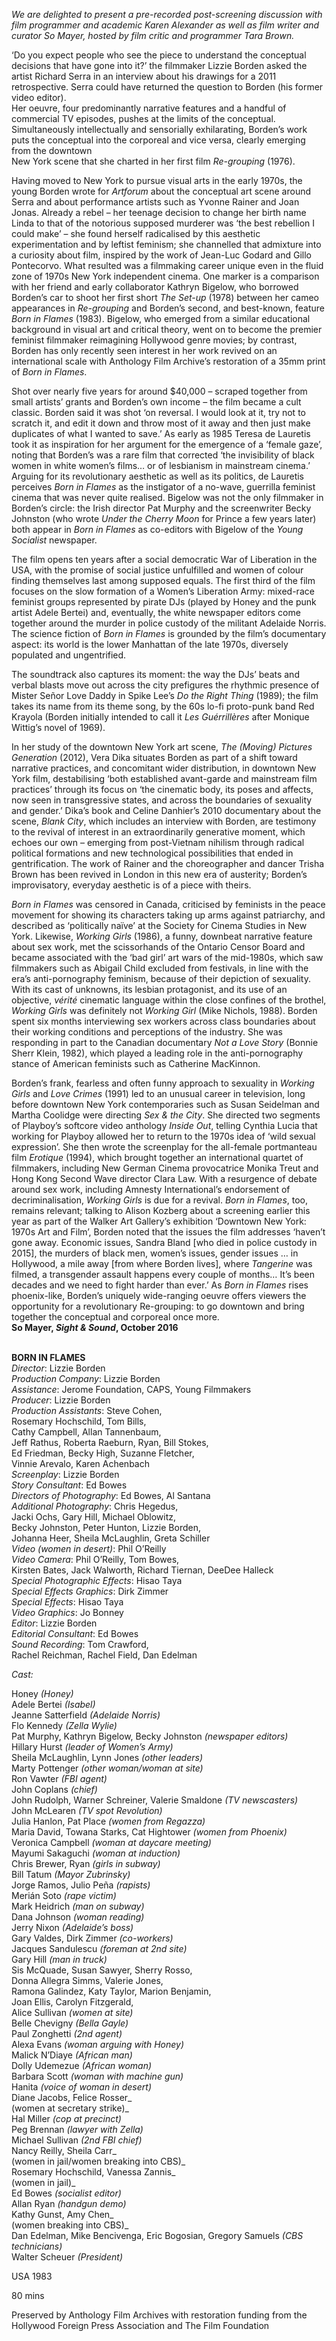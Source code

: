 

_We are delighted to present a pre-recorded post-screening discussion with film programmer and academic Karen Alexander as well as film writer and curator So Mayer, hosted by film critic and programmer Tara Brown._

‘Do you expect people who see the piece to understand the conceptual decisions that have gone into it?’ the filmmaker Lizzie Borden asked the artist Richard Serra in an interview about his drawings for a 2011 retrospective. Serra could have returned the question to Borden (his former video editor).  
Her oeuvre, four predominantly narrative features and a handful of commercial TV episodes, pushes at the limits of the conceptual. Simultaneously intellectually and sensorially exhilarating, Borden’s work puts the conceptual into the corporeal and vice versa, clearly emerging from the downtown  
New York scene that she charted in her first film _Re-grouping_ (1976).

Having moved to New York to pursue visual arts in the early 1970s, the young Borden wrote for _Artforum_ about the conceptual art scene around Serra and about performance artists such as Yvonne Rainer and Joan Jonas. Already a rebel – her teenage decision to change her birth name Linda to that of the notorious supposed murderer was ‘the best rebellion I could make’ – she found herself radicalised by this aesthetic experimentation and by leftist feminism; she channelled that admixture into a curiosity about film, inspired by the work of Jean-Luc Godard and Gillo Pontecorvo. What resulted was a filmmaking career unique even in the fluid zone of 1970s New York independent cinema. One marker is a comparison with her friend and early collaborator Kathryn Bigelow, who borrowed Borden’s car to shoot her first short _The Set-up_ (1978) between her cameo appearances in _Re-grouping_ and Borden’s second, and best-known, feature _Born in Flames_ (1983). Bigelow, who emerged from a similar educational background in visual art and critical theory, went on to become the premier feminist filmmaker reimagining Hollywood genre movies; by contrast, Borden has only recently seen interest in her work revived on an international scale with Anthology Film Archive’s restoration of a 35mm print of _Born in Flames_.

Shot over nearly five years for around $40,000 – scraped together from small artists’ grants and Borden’s own income – the film became a cult classic. Borden said it was shot ‘on reversal. I would look at it, try not to scratch it, and edit it down and throw most of it away and then just make duplicates of what I wanted to save.’ As early as 1985 Teresa de Lauretis took it as inspiration for her argument for the emergence of a ‘female gaze’, noting that Borden’s was a rare film that corrected ‘the invisibility of black women in white women’s films… or of lesbianism in mainstream cinema.’ Arguing for its revolutionary aesthetic as well as its politics, de Lauretis perceives _Born in Flames_ as the instigator of a no-wave, guerrilla feminist cinema that was never quite realised. Bigelow was not the only filmmaker in Borden’s circle: the Irish director Pat Murphy and the screenwriter Becky Johnston (who wrote _Under the Cherry_ _Moon_ for Prince a few years later) both appear in _Born in Flames_ as co-editors with Bigelow of the _Young Socialist_ newspaper.

The film opens ten years after a social democratic War of Liberation in the USA, with the promise of social justice unfulfilled and women of colour finding themselves last among supposed equals. The first third of the film focuses on the slow formation of a Women’s Liberation Army: mixed-race feminist groups represented by pirate DJs (played by Honey and the punk artist Adele Bertei) and, eventually, the white newspaper editors come together around the murder in police custody of the militant Adelaide Norris. The science fiction of _Born in Flames_ is grounded by the film’s documentary aspect: its world is the lower Manhattan of the late 1970s, diversely populated and ungentrified.

The soundtrack also captures its moment: the way the DJs’ beats and verbal blasts move out across the city prefigures the rhythmic presence of Mister Señor Love Daddy in Spike Lee’s _Do the Right Thing_ (1989); the film takes its name from its theme song, by the 60s lo-fi proto-punk band Red Krayola (Borden initially intended to call it _Les Guérrillères_ after Monique Wittig’s novel of 1969).

In her study of the downtown New York art scene, _The (Moving) Pictures Generation_ (2012), Vera Dika situates Borden as part of a shift toward narrative practices, and concomitant wider distribution, in downtown New York film, destabilising ‘both established avant-garde and mainstream film practices’ through its focus on ‘the cinematic body, its poses and affects, now seen in transgressive states, and across the boundaries of sexuality and gender.’ Dika’s book and Celine Danhier’s 2010 documentary about the scene, _Blank_ _City_, which includes an interview with Borden, are testimony to the revival of interest in an extraordinarily generative moment, which echoes our own – emerging from post-Vietnam nihilism through radical political formations and new technological possibilities that ended in gentrification. The work of Rainer and the choreographer and dancer Trisha Brown has been revived in London in this new era of austerity; Borden’s improvisatory, everyday aesthetic is of a piece with theirs.

_Born in Flames_ was censored in Canada, criticised by feminists in the peace movement for showing its characters taking up arms against patriarchy, and described as ‘politically naïve’ at the Society for Cinema Studies in New York. Likewise, _Working Girls_ (1986), a funny, downbeat narrative feature about sex work, met the scissorhands of the Ontario Censor Board and became associated with the ‘bad girl’ art wars of the mid-1980s, which saw filmmakers such as Abigail Child excluded from festivals, in line with the era’s anti-pornography feminism, because of their depiction of sexuality. With its cast of unknowns, its lesbian protagonist, and its use of an objective, _vérité_ cinematic language within the close confines of the brothel, _Working_ _Girls_ was definitely not _Working Girl_ (Mike Nichols, 1988). Borden spent six months interviewing sex workers across class boundaries about their working conditions and perceptions of the industry. She was responding in part to the Canadian documentary _Not a Love Story_ (Bonnie Sherr Klein, 1982), which played a leading role in the anti-pornography stance of American feminists such as Catherine MacKinnon.

Borden’s frank, fearless and often funny approach to sexuality in _Working Girls_ and _Love Crimes_ (1991) led to an unusual career in television, long before downtown New York contemporaries such as Susan Seidelman and Martha Coolidge were directing _Sex & the City_. She directed two segments of Playboy’s softcore video anthology _Inside Out_, telling Cynthia Lucia that working for Playboy allowed her to return to the 1970s idea of ‘wild sexual expression’. She then wrote the screenplay for the all-female portmanteau film _Erotique_ (1994), which brought together an international quartet of filmmakers, including New German Cinema provocatrice Monika Treut and Hong Kong Second Wave director Clara Law. With a resurgence of debate around sex work, including Amnesty International’s endorsement of decriminalisation, _Working_ _Girls_ is due for a revival. _Born in Flames_, too, remains relevant; talking to Alison Kozberg about a screening earlier this year as part of the Walker Art Gallery’s exhibition ‘Downtown New York: 1970s Art and Film’, Borden noted that the issues the film addresses ‘haven’t gone away. Economic issues, Sandra Bland [who died in police custody in 2015], the murders of black men, women’s issues, gender issues … in Hollywood, a mile away [from where Borden lives], where _Tangerine_ was filmed, a transgender assault happens every couple of months… It’s been decades and we need to fight harder than ever.’ As _Born in Flames_ rises phoenix-like, Borden’s uniquely wide-ranging oeuvre offers viewers the opportunity for a revolutionary Re-grouping: to go downtown and bring together the conceptual and corporeal once more.  
**So Mayer, _Sight & Sound_, October 2016**
<br><br>


**BORN IN FLAMES**  
_Director_: Lizzie Borden  
_Production Company_: Lizzie Borden  
_Assistance_: Jerome Foundation, CAPS,  Young Filmmakers  
_Producer_: Lizzie Borden  
_Production Assistants_: Steve Cohen,  
Rosemary Hochschild, Tom Bills,  
Cathy Campbell, Allan Tannenbaum,  
Jeff Rathus, Roberta Raeburn, Ryan, Bill Stokes,  
Ed Friedman, Becky High, Suzanne Fletcher,  
Vinnie Arevalo, Karen Achenbach  
_Screenplay_: Lizzie Borden  
_Story Consultant_: Ed Bowes  
_Directors of Photography_: Ed Bowes, Al Santana  
_Additional Photography_: Chris Hegedus,  
Jacki Ochs, Gary Hill, Michael Oblowitz,  
Becky Johnston, Peter Hunton, Lizzie Borden,  
Johanna Heer, Sheila McLaughlin, Greta Schiller  
_Video (women in desert)_: Phil O’Reilly  
_Video Camera_: Phil O’Reilly, Tom Bowes,  
Kirsten Bates, Jack Walworth, Richard Tiernan, DeeDee Halleck  
_Special Photographic Effects_: Hisao Taya  
_Special Effects Graphics_: Dirk Zimmer  
_Special Effects_: Hisao Taya  
_Video Graphics_: Jo Bonney  
_Editor_: Lizzie Borden  
_Editorial Consultant_: Ed Bowes  
_Sound Recording_: Tom Crawford,  
Rachel Reichman, Rachel Field, Dan Edelman

_Cast:_

Honey _(Honey)_  
Adele Bertei _(Isabel)_  
Jeanne Satterfield _(Adelaide Norris)_  
Flo Kennedy _(Zella Wylie)_  
Pat Murphy, Kathryn Bigelow, Becky Johnston _(newspaper editors)_  
Hillary Hurst _(leader of Women’s Army)_  
Sheila McLaughlin, Lynn Jones _(other leaders)_  
Marty Pottenger _(other woman/woman at site)_  
Ron Vawter _(FBI agent)_  
John Coplans _(chief)_  
John Rudolph, Warner Schreiner, Valerie Smaldone _(TV newscasters)_  
John McLearen _(TV spot Revolution)_  
Julia Hanlon, Pat Place _(women from Regazza)_  
Maria David, Towana Starks, Cat Hightower _(women from Phoenix)_  
Veronica Campbell _(woman at daycare meeting)_  
Mayumi Sakaguchi _(woman at induction)_  
Chris Brewer, Ryan _(girls in subway)_  
Bill Tatum _(Mayor Zubrinsky)_  
Jorge Ramos, Julio Peña _(rapists)_  
Merián Soto _(rape victim)_  
Mark Heidrich _(man on subway)_  
Dana Johnson _(woman reading)_  
Jerry Nixon _(Adelaide’s boss)_  
Gary Valdes, Dirk Zimmer _(co-workers)_  
Jacques Sandulescu _(foreman at 2nd site)_  
Gary Hill _(man in truck)_  
Sis McQuade, Susan Sawyer, Sherry Rosso,  
Donna Allegra Simms, Valerie Jones,  
Ramona Galindez, Katy Taylor, Marion Benjamin,  
Joan Ellis, Carolyn Fitzgerald,  
Alice Sullivan _(women at site)_  
Belle Chevigny _(Bella Gayle)_  
Paul Zonghetti _(2nd agent)_  
Alexa Evans _(woman arguing with Honey)_  
Malick N’Diaye _(African man)_  
Dolly Udemezue _(African woman)_  
Barbara Scott _(woman with machine gun)_  
Hanita _(voice of woman in desert)_  
Diane Jacobs, Felice Rosser_  
(women at secretary strike)_  
Hal Miller _(cop at precinct)_  
Peg Brennan _(lawyer with Zella)_  
Michael Sullivan _(2nd FBI chief)_  
Nancy Reilly, Sheila Carr_  
(women in jail/women breaking into CBS)_  
Rosemary Hochschild, Vanessa Zannis_  
(women in jail)_  
Ed Bowes _(socialist editor)_  
Allan Ryan _(handgun demo)_  
Kathy Gunst, Amy Chen_  
(women breaking into CBS)_  
Dan Edelman, Mike Bencivenga, Eric Bogosian, Gregory Samuels _(CBS technicians)_  
Walter Scheuer _(President)_

USA 1983

80 mins

Preserved by Anthology Film Archives with restoration funding from the Hollywood Foreign Press Association and The Film Foundation
<!--stackedit_data:
eyJoaXN0b3J5IjpbLTc4MTE0NTEzXX0=
-->